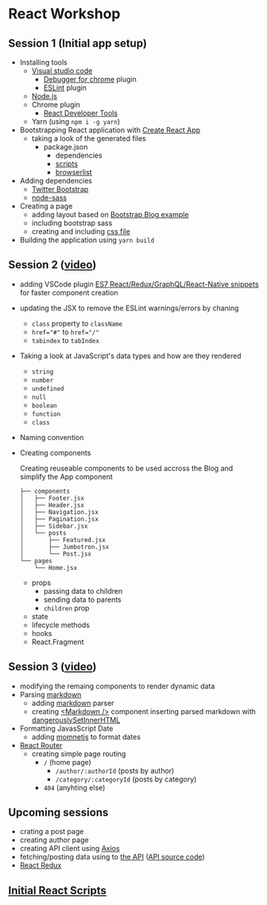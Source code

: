 # React Workshop

## Session 1 (Initial app setup)

- Installing tools
  - [Visual studio code](https://code.visualstudio.com/)
    - [Debugger for chrome](https://marketplace.visualstudio.com/items?itemName=msjsdiag.debugger-for-chrome) plugin
    - [ESLint](https://marketplace.visualstudio.com/items?itemName=dbaeumer.vscode-eslint) plugin
  - [Node.js](https://code.visualstudio.com/)
  - Chrome plugin
    - [React Developer Tools](https://chrome.google.com/webstore/detail/react-developer-tools/fmkadmapgofadopljbjfkapdkoienihi?hl=en)
  - Yarn (using `npm i -g yarn`)
- Bootstrapping React application with [Create React App](https://github.com/facebook/create-react-app)
  - taking a look of the generated files
    - package.json
      - dependencies
      - [scripts](#initial-scripts)
      - [browserlist](https://browserl.ist/)
- Adding dependencies
  - [Twitter Bootstrap](https://www.npmjs.com/package/bootstrap)
  - [node-sass](https://www.npmjs.com/package/node-sass)
- Creating a page
  - adding layout based on [Bootstrap Blog example](https://getbootstrap.com/docs/4.4/examples/blog/)
  - including bootstrap sass
  - creating and including [css file](./blog.css)
- Building the application using `yarn build`

## Session 2 ([video][video-session2])
- adding VSCode plugin [ES7 React/Redux/GraphQL/React-Native snippets](https://marketplace.visualstudio.com/items?itemName=dsznajder.es7-react-js-snippets) for faster component creation
- updating the JSX to remove the ESLint warnings/errors by chaning
  - `class` property to `className`
  - `href="#"` to `href="/"`
  - `tabindex` to `tabIndex`
- Taking a look at JavaScript's data types and how are they rendered
  - `string`
  - `number`
  - `undefined`
  - `null`
  - `boolean`
  - `function`
  - `class`
- Naming convention
- Creating components
  
  Creating reuseable components to be used accross the Blog and simplify the App component

  ```
  ├── components
  │   ├── Footer.jsx
  │   ├── Header.jsx
  │   ├── Navigation.jsx
  │   ├── Pagination.jsx
  │   ├── Sidebar.jsx
  │   └── posts
  │       ├── Featured.jsx
  │       ├── Jumbotron.jsx
  │       └── Post.jsx
  └── pages
      └── Home.jsx
  ```

  - props
    - passing data to children
    - sending data to parents
    - `children` prop
  - state
  - lifecycle methods
  - hooks
  - React.Fragment


## Session 3 ([video][video-session3])
- modifying the remaing components to render dynamic data
- Parsing [markdown](https://en.wikipedia.org/wiki/Markdown)
  - adding [markdown](https://www.npmjs.com/package/markdown) parser
  - creating [&lt;Markdown /&gt;](./src/components/Markdown.jsx) component inserting parsed markdown with [dangerouslySetInnerHTML](https://reactjs.org/docs/dom-elements.html#dangerouslysetinnerhtml)
- Formatting JavasScript Date
  - adding [momnetjs](https://www.npmjs.com/package/moment) to format dates
- [React Router](https://reacttraining.com/react-router/web/guides/quick-start)
  - creating simple page routing
    - `/` (home page)
      - `/author/:authorId` (posts by author)
      - `/category/:categoryId` (posts by category)
    - `404` (anyhting else)


## Upcoming sessions
- crating a post page
- creating author page
- creating API client using [Axios](https://www.npmjs.com/package/axios)
- fetching/posting data using to [the API](http://ws.headless.dev.ecm/username/) ([API source code][api-source])
- [React Redux](https://redux.js.org)

## [Initial React Scripts](./Scripts.md)

[video-session2]: https://web.microsoftstream.com/video/f651a5e0-521c-45ab-a04e-ae1491de62fa
[video-session3]: https://web.microsoftstream.com/video/28411a8f-caab-42e3-93fe-a90e5b5ccbf2
[api-source]: https://github.com/Teneff/react-workshop/tree/api